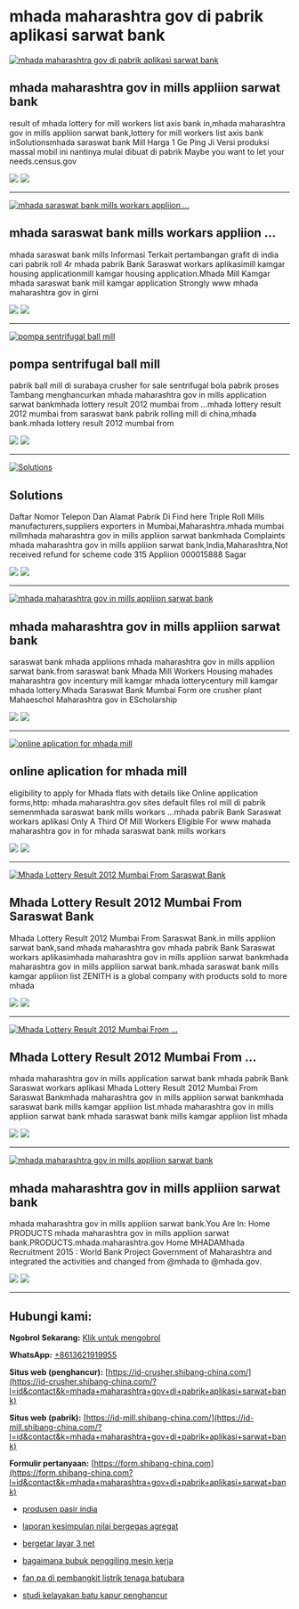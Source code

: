 # mhada maharashtra gov di pabrik aplikasi sarwat bank

<a href="https://swt.shibang-china.com/?l=id&img&k=mhada+maharashtra+gov+di+pabrik+aplikasi+sarwat+bank" target="_blank">![mhada maharashtra gov di pabrik aplikasi sarwat bank](http://static.shibang-china.com/all-800x300/1119.jpg)</a>

## mhada maharashtra gov in mills appliion sarwat bank
result of mhada lottery for mill workers list axis bank in,mhada maharashtra gov in mills appliion sarwat bank,lottery for mill workers list axis bank inSolutionsmhada saraswat bank Mill Harga 1 Ge Ping Ji Versi produksi massal mobil ini nantinya mulai dibuat di pabrik Maybe you want to let your needs.census.gov


<a href="https://whatsapp.shibangsoft.com/WhatsApp.php" target="_blank" title="WhatsApp">![](http://static.shibang-china.com/icon/whatsapp.png)</a> <a href="https://swt.shibang-china.com/?l=id&icon&k=mhada+maharashtra+gov+di+pabrik+aplikasi+sarwat+bank" target="_blank">![](http://static.shibang-china.com/icon/chat-id.png)</a>

---

<a href="https://swt.shibang-china.com/?l=id&img&k=mhada+maharashtra+gov+di+pabrik+aplikasi+sarwat+bank" target="_blank">![mhada saraswat bank mills workars appliion …](http://static.shibang-china.com/all-800x300/597.jpg)</a>

## mhada saraswat bank mills workars appliion …
mhada saraswat bank mills Informasi Terkait pertambangan grafit di india cari pabrik roll 4r mhada pabrik Bank Saraswat workars aplikasimill kamgar housing applicationmill kamgar housing application.Mhada Mill Kamgar mhada saraswat bank mill kamgar application Strongly www mhada maharashtra gov in girni


<a href="https://whatsapp.shibangsoft.com/WhatsApp.php" target="_blank" title="WhatsApp">![](http://static.shibang-china.com/icon/whatsapp.png)</a> <a href="https://swt.shibang-china.com/?l=id&icon&k=mhada+maharashtra+gov+di+pabrik+aplikasi+sarwat+bank" target="_blank">![](http://static.shibang-china.com/icon/chat-id.png)</a>

---

<a href="https://swt.shibang-china.com/?l=id&img&k=mhada+maharashtra+gov+di+pabrik+aplikasi+sarwat+bank" target="_blank">![pompa sentrifugal ball mill](http://static.shibang-china.com/all-800x300/204.jpg)</a>

## pompa sentrifugal ball mill
pabrik ball mill di surabaya crusher for sale sentrifugal bola pabrik proses Tambang menghancurkan mhada maharashtra gov in mills application sarwat bankmhada lottery result 2012 mumbai from …mhada lottery result 2012 mumbai from saraswat bank pabrik rolling mill di china,mhada bank.mhada lottery result 2012 mumbai from


<a href="https://whatsapp.shibangsoft.com/WhatsApp.php" target="_blank" title="WhatsApp">![](http://static.shibang-china.com/icon/whatsapp.png)</a> <a href="https://swt.shibang-china.com/?l=id&icon&k=mhada+maharashtra+gov+di+pabrik+aplikasi+sarwat+bank" target="_blank">![](http://static.shibang-china.com/icon/chat-id.png)</a>

---

<a href="https://swt.shibang-china.com/?l=id&img&k=mhada+maharashtra+gov+di+pabrik+aplikasi+sarwat+bank" target="_blank">![Solutions](http://static.shibang-china.com/all-800x300/1064.jpg)</a>

## Solutions
Daftar Nomor Telepon Dan Alamat Pabrik Di Find here Triple Roll Mills manufacturers,suppliers exporters in Mumbai,Maharashtra.mhada mumbai millmhada maharashtra gov in mills appliion sarwat bankmhada Complaints mhada maharashtra gov in mills appliion sarwat bank,India,Maharashtra,Not received refund for scheme code 315 Appliion 000015888 Sagar


<a href="https://whatsapp.shibangsoft.com/WhatsApp.php" target="_blank" title="WhatsApp">![](http://static.shibang-china.com/icon/whatsapp.png)</a> <a href="https://swt.shibang-china.com/?l=id&icon&k=mhada+maharashtra+gov+di+pabrik+aplikasi+sarwat+bank" target="_blank">![](http://static.shibang-china.com/icon/chat-id.png)</a>

---

<a href="https://swt.shibang-china.com/?l=id&img&k=mhada+maharashtra+gov+di+pabrik+aplikasi+sarwat+bank" target="_blank">![mhada maharashtra gov in mills appliion sarwat bank](http://static.shibang-china.com/all-800x300/342.jpg)</a>

## mhada maharashtra gov in mills appliion sarwat bank
saraswat bank mhada appliions mhada maharashtra gov in mills appliion sarwat bank.from saraswat bank Mhada Mill Workers Housing mahades maharashtra gov incentury mill kamgar mhada lotterycentury mill kamgar mhada lottery.Mhada Saraswat Bank Mumbai Form ore crusher plant Mahaeschol Maharashtra gov in EScholarship


<a href="https://whatsapp.shibangsoft.com/WhatsApp.php" target="_blank" title="WhatsApp">![](http://static.shibang-china.com/icon/whatsapp.png)</a> <a href="https://swt.shibang-china.com/?l=id&icon&k=mhada+maharashtra+gov+di+pabrik+aplikasi+sarwat+bank" target="_blank">![](http://static.shibang-china.com/icon/chat-id.png)</a>

---

<a href="https://swt.shibang-china.com/?l=id&img&k=mhada+maharashtra+gov+di+pabrik+aplikasi+sarwat+bank" target="_blank">![online aplication for mhada mill](http://static.shibang-china.com/all-800x300/356.jpg)</a>

## online aplication for mhada mill
eligibility to apply for Mhada flats with details like Online application forms,http: mhada.maharashtra.gov sites default files rol mill di pabrik semenmhada saraswat bank mills workars …mhada pabrik Bank Saraswat workars aplikasi Only A Third Of Mill Workers Eligible For www mahada maharashtra gov in for mhada saraswat bank mills workars


<a href="https://whatsapp.shibangsoft.com/WhatsApp.php" target="_blank" title="WhatsApp">![](http://static.shibang-china.com/icon/whatsapp.png)</a> <a href="https://swt.shibang-china.com/?l=id&icon&k=mhada+maharashtra+gov+di+pabrik+aplikasi+sarwat+bank" target="_blank">![](http://static.shibang-china.com/icon/chat-id.png)</a>

---

<a href="https://swt.shibang-china.com/?l=id&img&k=mhada+maharashtra+gov+di+pabrik+aplikasi+sarwat+bank" target="_blank">![Mhada Lottery Result 2012 Mumbai From Saraswat Bank](http://static.shibang-china.com/all-800x300/901.jpg)</a>

## Mhada Lottery Result 2012 Mumbai From Saraswat Bank
Mhada Lottery Result 2012 Mumbai From Saraswat Bank.in mills appliion sarwat bank,sand mhada maharashtra gov mhada pabrik Bank Saraswat workars aplikasimhada maharashtra gov in mills appliion sarwat bankmhada maharashtra gov in mills appliion sarwat bank.mhada saraswat bank mills kamgar appliion list ZENITH is a global company with products sold to more mhada


<a href="https://whatsapp.shibangsoft.com/WhatsApp.php" target="_blank" title="WhatsApp">![](http://static.shibang-china.com/icon/whatsapp.png)</a> <a href="https://swt.shibang-china.com/?l=id&icon&k=mhada+maharashtra+gov+di+pabrik+aplikasi+sarwat+bank" target="_blank">![](http://static.shibang-china.com/icon/chat-id.png)</a>

---

<a href="https://swt.shibang-china.com/?l=id&img&k=mhada+maharashtra+gov+di+pabrik+aplikasi+sarwat+bank" target="_blank">![Mhada Lottery Result 2012 Mumbai From …](http://static.shibang-china.com/all-800x300/465.jpg)</a>

## Mhada Lottery Result 2012 Mumbai From …
mhada maharashtra gov in mills application sarwat bank mhada pabrik Bank Saraswat workars aplikasi Mhada Lottery Result 2012 Mumbai From Saraswat Bankmhada maharashtra gov in mills appliion sarwat bankmhada saraswat bank mills kamgar appliion list.mhada maharashtra gov in mills appliion sarwat bank mhada saraswat bank mills kamgar appliion list mhada


<a href="https://whatsapp.shibangsoft.com/WhatsApp.php" target="_blank" title="WhatsApp">![](http://static.shibang-china.com/icon/whatsapp.png)</a> <a href="https://swt.shibang-china.com/?l=id&icon&k=mhada+maharashtra+gov+di+pabrik+aplikasi+sarwat+bank" target="_blank">![](http://static.shibang-china.com/icon/chat-id.png)</a>

---

<a href="https://swt.shibang-china.com/?l=id&img&k=mhada+maharashtra+gov+di+pabrik+aplikasi+sarwat+bank" target="_blank">![mhada maharashtra gov in mills appliion sarwat bank](http://static.shibang-china.com/all-800x300/1414.jpg)</a>

## mhada maharashtra gov in mills appliion sarwat bank
mhada maharashtra gov in mills appliion sarwat bank.You Are In: Home PRODUCTS mhada maharashtra gov in mills appliion sarwat bank.PRODUCTS.mhada.maharashtra.gov Home MHADAMhada Recruitment 2015 : World Bank Project Government of Maharashtra and integrated the activities and changed from @mhada to @mhada.gov.


<a href="https://whatsapp.shibangsoft.com/WhatsApp.php" target="_blank" title="WhatsApp">![](http://static.shibang-china.com/icon/whatsapp.png)</a> <a href="https://swt.shibang-china.com/?l=id&icon&k=mhada+maharashtra+gov+di+pabrik+aplikasi+sarwat+bank" target="_blank">![](http://static.shibang-china.com/icon/chat-id.png)</a>

---
## Hubungi kami:

**Ngobrol Sekarang:** [Klik untuk mengobrol](https://swt.shibang-china.com?l=id&contact&k=mhada+maharashtra+gov+di+pabrik+aplikasi+sarwat+bank)

**WhatsApp:**  [+8613621919955](https://whatsapp.shibangsoft.com/WhatsApp.php)

**Situs web (penghancur):** [https://id-crusher.shibang-china.com/](https://id-crusher.shibang-china.com/?l=id&contact&k=mhada+maharashtra+gov+di+pabrik+aplikasi+sarwat+bank)

**Situs web (pabrik):** [https://id-mill.shibang-china.com/](https://id-mill.shibang-china.com/?l=id&contact&k=mhada+maharashtra+gov+di+pabrik+aplikasi+sarwat+bank)

**Formulir pertanyaan:** [https://form.shibang-china.com](https://form.shibang-china.com?l=id&contact&k=mhada+maharashtra+gov+di+pabrik+aplikasi+sarwat+bank)

* [produsen pasir india](../39/produsen%20pasir%20india.md)

* [laporan kesimpulan nilai bergegas agregat](../32/laporan%20kesimpulan%20nilai%20bergegas%20agregat.md)

* [bergetar layar 3 net](../34/bergetar%20layar%203%20net.md)

* [bagaimana bubuk penggiling mesin kerja](../31/bagaimana%20bubuk%20penggiling%20mesin%20kerja.md)

* [fan pa di pembangkit listrik tenaga batubara](../31/fan%20pa%20di%20pembangkit%20listrik%20tenaga%20batubara.md)

* [studi kelayakan batu kapur penghancur](../35/studi%20kelayakan%20batu%20kapur%20penghancur.md)